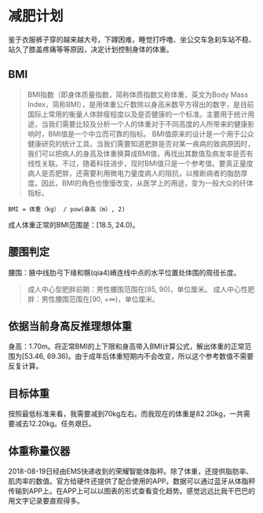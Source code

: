 # 减肥计划

鉴于衣服裤子穿的越来越大号，下蹲困难，睡觉打呼噜、坐公交车急刹车站不稳、站久了膝盖疼痛等等原因，决定计划控制身体的体重。

## BMI

> BMI指数（即身体质量指数，简称体质指数又称体重，英文为Body Mass Index，简称BMI），是用体重公斤数除以身高米数平方得出的数字，是目前国际上常用的衡量人体胖瘦程度以及是否健康的一个标准。主要用于统计用途，当我们需要比较及分析一个人的体重对于不同高度的人所带来的健康影响时，BMI值是一个中立而可靠的指标。
> BMI值原来的设计是一个用于公众健康研究的统计工具。当我们需要知道肥胖是否对某一疾病的致病原因时，我们可以把病人的身高及体重换算成BMI值，再找出其数值及病发率是否有线性关联。不过，随着科技进步，现时BMI值只是一个参考值。要真正量度病人是否肥胖，还需要利用微电力量度病人的阻抗，以推断病者的脂肪厚度。因此，BMI的角色也慢慢改变，从医学上的用途，变为一般大众的纤体指标。

    BMI = 体重（kg） / pow(身高（m）, 2)

成人体重正常的BMI范围是：[18.5, 24.0)。

## 腰围判定

腰围：腋中线肋弓下缘和髂(qia4)嵴连线中点的水平位置处体围的周径长度。

> 成人中心型肥胖前期：男性腰围范围在[85, 90)，单位厘米。
> 成人中心性肥胖：男性腰围范围在[90, +∞)，单位厘米。

## 依据当前身高反推理想体重

身高：1.70m。将正常BMI的上下限和身高带入BMI计算公式，解出体重的正常范围为[53.46, 69.36)。由于成年后体重短期内不会改变，所以这个参考数值不需要反复计算。

## 目标体重

按照最低标准来看，我需要减到70kg左右。而我现在的体重是82.20kg，一共需要减去12.20kg。任务艰巨。

## 体重称量仪器

2018-08-19日经由EMS快递收到的荣耀智能体脂秤。除了体重，还提供脂肪率、肌肉率的数值。官方给硬件还提供了配合使用的APP。数据可以通过蓝牙从体脂秤传输到APP上。在APP上可以以图表的形式查看变化趋势。感觉远远比我干巴巴的用文字记录要直观得多。
